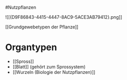 #Nutzpflanzen 

![[{D9F86843-4415-4447-8AC9-5ACE3AB79412}.png]]

[[Grundgewebetypen der Pflanze]]

# Organtypen

- [[Spross]]
- [[Blatt]] (gehört zum Sprossystem)
- [[Wurzeln (Biologie der Nutzpflanzen)]]